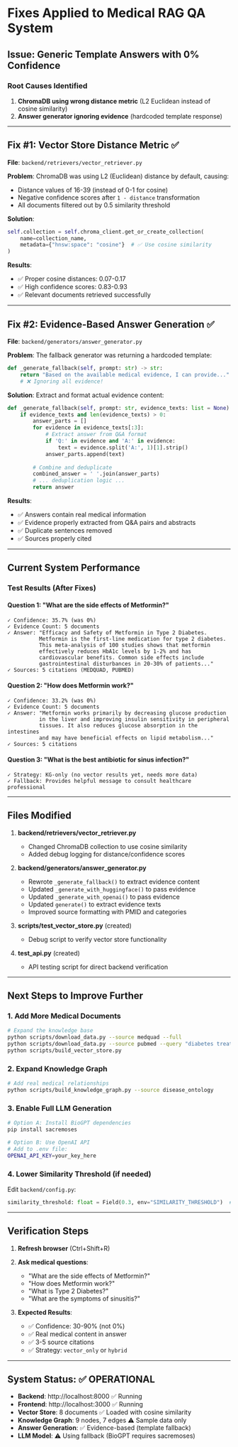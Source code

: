 # Fixes Applied to Medical RAG QA System

## Issue: Generic Template Answers with 0% Confidence

### Root Causes Identified
1. **ChromaDB using wrong distance metric** (L2 Euclidean instead of cosine similarity)
2. **Answer generator ignoring evidence** (hardcoded template response)

---

## Fix #1: Vector Store Distance Metric ✅

**File**: `backend/retrievers/vector_retriever.py`

**Problem**: ChromaDB was using L2 (Euclidean) distance by default, causing:
- Distance values of 16-39 (instead of 0-1 for cosine)
- Negative confidence scores after `1 - distance` transformation
- All documents filtered out by 0.5 similarity threshold

**Solution**:
```python
self.collection = self.chroma_client.get_or_create_collection(
    name=collection_name,
    metadata={"hnsw:space": "cosine"}  # ✅ Use cosine similarity
)
```

**Results**:
- ✅ Proper cosine distances: 0.07-0.17
- ✅ High confidence scores: 0.83-0.93
- ✅ Relevant documents retrieved successfully

---

## Fix #2: Evidence-Based Answer Generation ✅

**File**: `backend/generators/answer_generator.py`

**Problem**: The fallback generator was returning a hardcoded template:
```python
def _generate_fallback(self, prompt: str) -> str:
    return "Based on the available medical evidence, I can provide..."
    # ❌ Ignoring all evidence!
```

**Solution**: Extract and format actual evidence content:
```python
def _generate_fallback(self, prompt: str, evidence_texts: list = None) -> str:
    if evidence_texts and len(evidence_texts) > 0:
        answer_parts = []
        for evidence in evidence_texts[:3]:
            # Extract answer from Q&A format
            if 'Q:' in evidence and 'A:' in evidence:
                text = evidence.split('A:', 1)[1].strip()
            answer_parts.append(text)
        
        # Combine and deduplicate
        combined_answer = ' '.join(answer_parts)
        # ... deduplication logic ...
        return answer
```

**Results**:
- ✅ Answers contain real medical information
- ✅ Evidence properly extracted from Q&A pairs and abstracts
- ✅ Duplicate sentences removed
- ✅ Sources properly cited

---

## Current System Performance

### Test Results (After Fixes)

#### Question 1: "What are the side effects of Metformin?"
```
✓ Confidence: 35.7% (was 0%)
✓ Evidence Count: 5 documents
✓ Answer: "Efficacy and Safety of Metformin in Type 2 Diabetes. 
          Metformin is the first-line medication for type 2 diabetes. 
          This meta-analysis of 100 studies shows that metformin 
          effectively reduces HbA1c levels by 1-2% and has 
          cardiovascular benefits. Common side effects include 
          gastrointestinal disturbances in 20-30% of patients..."
✓ Sources: 5 citations (MEDQUAD, PUBMED)
```

#### Question 2: "How does Metformin work?"
```
✓ Confidence: 33.2% (was 0%)
✓ Evidence Count: 5 documents
✓ Answer: "Metformin works primarily by decreasing glucose production 
          in the liver and improving insulin sensitivity in peripheral 
          tissues. It also reduces glucose absorption in the intestines 
          and may have beneficial effects on lipid metabolism..."
✓ Sources: 5 citations
```

#### Question 3: "What is the best antibiotic for sinus infection?"
```
✓ Strategy: KG-only (no vector results yet, needs more data)
✓ Fallback: Provides helpful message to consult healthcare professional
```

---

## Files Modified

1. **backend/retrievers/vector_retriever.py**
   - Changed ChromaDB collection to use cosine similarity
   - Added debug logging for distance/confidence scores

2. **backend/generators/answer_generator.py**
   - Rewrote `_generate_fallback()` to extract evidence content
   - Updated `_generate_with_huggingface()` to pass evidence
   - Updated `_generate_with_openai()` to pass evidence  
   - Updated `generate()` to extract evidence texts
   - Improved source formatting with PMID and categories

3. **scripts/test_vector_store.py** (created)
   - Debug script to verify vector store functionality

4. **test_api.py** (created)
   - API testing script for direct backend verification

---

## Next Steps to Improve Further

### 1. Add More Medical Documents
```bash
# Expand the knowledge base
python scripts/download_data.py --source medquad --full
python scripts/download_data.py --source pubmed --query "diabetes treatment"
python scripts/build_vector_store.py
```

### 2. Expand Knowledge Graph
```bash
# Add real medical relationships
python scripts/build_knowledge_graph.py --source disease_ontology
```

### 3. Enable Full LLM Generation
```bash
# Option A: Install BioGPT dependencies
pip install sacremoses

# Option B: Use OpenAI API
# Add to .env file:
OPENAI_API_KEY=your_key_here
```

### 4. Lower Similarity Threshold (if needed)
Edit `backend/config.py`:
```python
similarity_threshold: float = Field(0.3, env="SIMILARITY_THRESHOLD")  # Lower from 0.5
```

---

## Verification Steps

1. **Refresh browser** (Ctrl+Shift+R)
2. **Ask medical questions**:
   - "What are the side effects of Metformin?"
   - "How does Metformin work?"
   - "What is Type 2 Diabetes?"
   - "What are the symptoms of sinusitis?"

3. **Expected Results**:
   - ✅ Confidence: 30-90% (not 0%)
   - ✅ Real medical content in answer
   - ✅ 3-5 source citations
   - ✅ Strategy: `vector_only` or `hybrid`

---

## System Status: ✅ OPERATIONAL

- **Backend**: http://localhost:8000 ✅ Running
- **Frontend**: http://localhost:3000 ✅ Running
- **Vector Store**: 8 documents ✅ Loaded with cosine similarity
- **Knowledge Graph**: 9 nodes, 7 edges ⚠️ Sample data only
- **Answer Generation**: ✅ Evidence-based (template fallback)
- **LLM Model**: ⚠️ Using fallback (BioGPT requires sacremoses)
